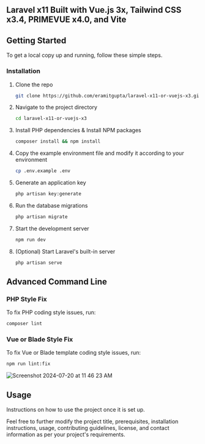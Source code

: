 ## Laravel x11 Built with Vue.js 3x, Tailwind CSS x3.4, PRIMEVUE x4.0, and Vite

## Getting Started
To get a local copy up and running, follow these simple steps.

### Installation

1. Clone the repo
   ```sh
   git clone https://github.com/eramitgupta/laravel-x11-or-vuejs-x3.git
   ```
2. Navigate to the project directory
   ```sh
   cd laravel-x11-or-vuejs-x3
   ```
3. Install PHP dependencies & Install NPM packages
   ```sh
   composer install && npm install
   ```
  
4. Copy the example environment file and modify it according to your environment
   ```sh
   cp .env.example .env
   ```
5. Generate an application key
   ```sh
   php artisan key:generate
   ```
6. Run the database migrations
   ```sh
   php artisan migrate
   ```
7. Start the development server
   ```sh
   npm run dev
   ```
8. (Optional) Start Laravel's built-in server
   ```sh
   php artisan serve
   ```

## Advanced Command Line

### PHP Style Fix

To fix PHP coding style issues, run:
```sh
composer lint
```

### Vue or Blade Style Fix

To fix Vue or Blade template coding style issues, run:
```sh
npm run lint:fix
```
   ![Screenshot 2024-07-20 at 11 46 23 AM](https://github.com/user-attachments/assets/5e2b8d4c-b587-4931-90cf-5bbd0397d5df)

## Usage

Instructions on how to use the project once it is set up.

Feel free to further modify the project title, prerequisites, installation instructions, usage, contributing guidelines, license, and contact information as per your project's requirements.
